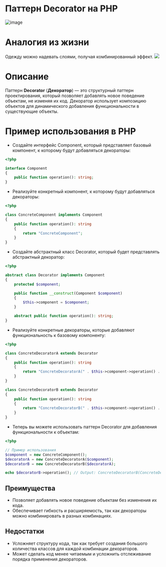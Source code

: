 # Паттерн Decorator на PHP

![image](https://refactoring.guru/images/patterns/content/decorator/decorator.png)

# Аналогия из жизни
Одежду можно надевать слоями, получая комбинированный эффект.
![](https://refactoring.guru/images/patterns/content/decorator/decorator-comic-1.png)

# Описание

Паттерн **Decorator** (**Декоратор**) — это структурный паттерн проектирования, который позволяет добавлять новое поведение объектам, не изменяя их код. Декоратор использует композицию объектов для динамического добавления функциональности в существующие объекты.

# Пример использования в PHP

* Создайте интерфейс Component, который представляет базовый компонент, к которому будут добавляться декораторы:
```php
<?php

interface Component
{
    public function operation(): string;
}
```

* Реализуйте конкретный компонент, к которому будут добавляться декораторы:
```php
<?php

class ConcreteComponent implements Component
{
    public function operation(): string
    {
        return "ConcreteComponent";
    }
}
```

* Создайте абстрактный класс Decorator, который будет представлять абстрактный декоратор:
```php
<?php

abstract class Decorator implements Component
{
    protected $component;

    public function __construct(Component $component)
    {
        $this->component = $component;
    }

    abstract public function operation(): string;
}
```

* Реализуйте конкретные декораторы, которые добавляют функциональность к базовому компоненту:
```php
<?php

class ConcreteDecoratorA extends Decorator
{
    public function operation(): string
    {
        return "ConcreteDecoratorA(" . $this->component->operation() . ")";
    }
}

class ConcreteDecoratorB extends Decorator
{
    public function operation(): string
    {
        return "ConcreteDecoratorB(" . $this->component->operation() . ")";
    }
}
```

* Теперь вы можете использовать паттерн Decorator для добавления функциональности к объектам:
```php
<?php

// Пример использования
$component = new ConcreteComponent();
$decoratorA = new ConcreteDecoratorA($component);
$decoratorB = new ConcreteDecoratorB($decoratorA);

echo $decoratorB->operation(); // Output: ConcreteDecoratorB(ConcreteDecoratorA(ConcreteComponent))
```

## Преимущества

* Позволяет добавлять новое поведение объектам без изменения их кода.
* Обеспечивает гибкость и расширяемость, так как декораторы можно комбинировать в разных комбинациях.

## Недостатки

* Усложняет структуру кода, так как требует создания большого количества классов для каждой комбинации декораторов.
* Может сделать код менее читаемым и усложнить отслеживание порядка применения декораторов.